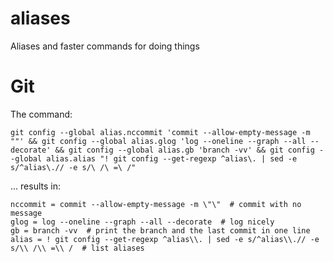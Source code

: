 # aliases
Aliases and faster commands for doing things

# Git

The command:
```
git config --global alias.nccommit 'commit --allow-empty-message -m ""' && git config --global alias.glog 'log --oneline --graph --all --decorate' && git config --global alias.gb 'branch -vv' && git config --global alias.alias "! git config --get-regexp ^alias\. | sed -e s/^alias\.// -e s/\ /\ =\ /"
```

... results in:
```
nccommit = commit --allow-empty-message -m \"\"  # commit with no message
glog = log --oneline --graph --all --decorate  # log nicely
gb = branch -vv  # print the branch and the last commit in one line
alias = ! git config --get-regexp ^alias\\. | sed -e s/^alias\\.// -e s/\\ /\\ =\\ /  # list aliases
```
